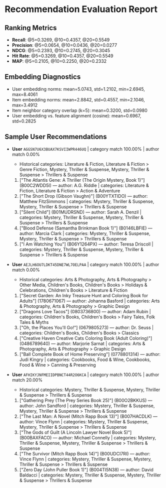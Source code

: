 # Recommendation Evaluation Report

## Ranking Metrics

- **Recall**: @5=0.3269, @10=0.4357, @20=0.5549
- **Precision**: @5=0.0654, @10=0.0436, @20=0.0277
- **NDCG**: @5=0.2393, @10=0.2745, @20=0.3045
- **Hit Rate**: @5=0.3269, @10=0.4357, @20=0.5549
- **MAP**: @5=0.2105, @10=0.2250, @20=0.2332

## Embedding Diagnostics

- User embedding norms: mean=5.0743, std=1.2102, min=2.6945, max=8.4061
- Item embedding norms: mean=2.8842, std=0.4557, min=2.1046, max=3.4912
- Item neighbor category overlap (k=5): mean=0.3200, std=0.0980
- User embedding vs. feature alignment (cosine): mean=0.6967, std=0.2825

## Sample User Recommendations

- **User** `AGGSN7U6X3BUAX7KSVIIWPR446UQ` | category match 100.00% | author match 0.00%
  - Historical categories: Literature & Fiction, Literature & Fiction > Genre Fiction, Mystery, Thriller & Suspense, Mystery, Thriller & Suspense > Thrillers & Suspense
  1. ["The Atlantis Gene: A Thriller (The Origin Mystery, Book 1)"] (B00C2WDD5I) — author: A.G. Riddle | categories: Literature & Fiction, Literature & Fiction > Action & Adventure
  2. ["The Short Drop (Gibson Vaughn)"] (B00YTXTIDO) — author: Matthew FitzSimmons | categories: Mystery, Thriller & Suspense, Mystery, Thriller & Suspense > Thrillers & Suspense
  3. ["Silent Child"] (B01MUDRSND) — author: Sarah A. Denzil | categories: Mystery, Thriller & Suspense, Mystery, Thriller & Suspense > Thrillers & Suspense
  4. ["Blood Defense (Samantha Brinkman Book 1)"] (B0146LBFIE) — author: Marcia Clark | categories: Mystery, Thriller & Suspense, Mystery, Thriller & Suspense > Thrillers & Suspense
  5. ["I Am Watching You"] (B06Y1264PX) — author: Teresa Driscoll | categories: Mystery, Thriller & Suspense, Mystery, Thriller & Suspense > Thrillers & Suspense

- **User** `AEJLH6OU7LDKT45DNE7WL7OELPAA` | category match 100.00% | author match 0.00%
  - Historical categories: Arts & Photography, Arts & Photography > Other Media, Children's Books, Children's Books > Holidays & Celebrations, Children's Books > Literature & Fiction
  1. ["Secret Garden: An Inky Treasure Hunt and Coloring Book for Adults"] (1780671067) — author: Johanna Basford | categories: Arts & Photography, Arts & Photography > Graphic Design
  2. ["Dragons Love Tacos"] (0803736800) — author: Adam Rubin | categories: Children's Books, Children's Books > Fairy Tales, Folk Tales & Myths
  3. ["Oh, the Places You'll Go!"] (0679805273) — author: Dr. Seuss | categories: Children's Books, Children's Books > Classics
  4. ["Creative Haven Creative Cats Coloring Book (Adult Coloring)"] (0486789640) — author: Marjorie Sarnat | categories: Arts & Photography, Arts & Photography > Graphic Design
  5. ["Ball Complete Book of Home Preserving"] (0778801314) — author: Judi Kingry | categories: Cookbooks, Food & Wine, Cookbooks, Food & Wine > Canning & Preserving

- **User** `AFHIKYJNFMEIIDPBNCT44R2O6KCA` | category match 100.00% | author match 20.00%
  - Historical categories: Mystery, Thriller & Suspense, Mystery, Thriller & Suspense > Thrillers & Suspense
  1. ["Gathering Prey (The Prey Series Book 25)"] (B00O2BKKUS) — author: John Sandford | categories: Mystery, Thriller & Suspense, Mystery, Thriller & Suspense > Thrillers & Suspense
  2. ["The Last Man: A Novel (Mitch Rapp Book 13)"] (B007HACDLK) — author: Vince Flynn | categories: Mystery, Thriller & Suspense, Mystery, Thriller & Suspense > Thrillers & Suspense
  3. ["The Gods of Guilt (A Lincoln Lawyer Novel Book 5)"] (B00BAXFACO) — author: Michael Connelly | categories: Mystery, Thriller & Suspense, Mystery, Thriller & Suspense > Thrillers & Suspense
  4. ["The Survivor (Mitch Rapp Book 14)"] (B00UDCI7RI) — author: Vince Flynn | categories: Mystery, Thriller & Suspense, Mystery, Thriller & Suspense > Thrillers & Suspense
  5. ["Zero Day (John Puller Book 1)"] (B004TI5N38) — author: David Baldacci | categories: Mystery, Thriller & Suspense, Mystery, Thriller & Suspense > Thrillers & Suspense
